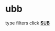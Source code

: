 # ubb
type filters
click **[SUB](https://ubo:subscribe?location=raw.githubusercontent.com/anon9931/ub/master/filter.txt)**
